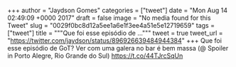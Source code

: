 
+++
author = "Jaydson Gomes"
categories = ["tweet"]
date = "Mon Aug 14 02:49:09 +0000 2017"
draft = false
image = "No media found for this Tweet"
slug = "0029f0bc8d12a5ee1a6e1f3ee4a51e5e12719659"
tags = ["tweet"]
title = """Que foi esse episódio de ..."""
tweet = true
tweet_url = "https://twitter.com/jaydson/status/896926639484944384"
+++
Que foi esse episódio de GoT? Ver com uma galera no bar é bem massa (@ Spoiler in Porto Alegre, Rio Grande do Sul) https://t.co/44TJrcSqUn
